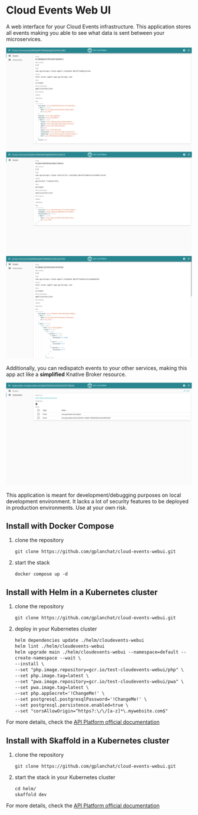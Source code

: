 Cloud Events Web UI
===

A web interface for your Cloud Events infrastructure.
This application stores all events making you able to see what data is sent between your microservices.

![Events view page #1](assets/events-view-screencapture-1.png)
![Events view page #2](assets/events-view-screencapture-2.png)
![Events view page #3](assets/events-view-screencapture-3.png)

Additionally, you can redispatch events to your other services, making this app act like a __simplified__ Knative Broker resource.

![Subscribers view page](assets/subscribers-view-screencapture.png)

This application is meant for development/debugging purposes on local development environment.
It lacks a lot of security features to be deployed in production environments.
Use at your own risk. 

## Install with Docker Compose

1. clone the repository
    ```shell
    git clone https://github.com/gplanchat/cloud-events-webui.git
    ```
2. start the stack
    ```shell
    docker compose up -d
    ```

## Install with Helm in a Kubernetes cluster

1. clone the repository
    ```shell
    git clone https://github.com/gplanchat/cloud-events-webui.git
    ```
2. deploy in your Kubernetes cluster
    ```shell
    helm dependencies update ./helm/cloudevents-webui
    helm lint ./helm/cloudevents-webui
    helm upgrade main ./helm/cloudevents-webui --namespace=default --create-namespace --wait \
    --install \
    --set "php.image.repository=gcr.io/test-cloudevents-webui/php" \
    --set php.image.tag=latest \
    --set "pwa.image.repository=gcr.io/test-cloudevents-webui/pwa" \
    --set pwa.image.tag=latest \
    --set php.appSecret='!ChangeMe!' \
    --set postgresql.postgresqlPassword='!ChangeMe!' \
    --set postgresql.persistence.enabled=true \
    --set "corsAllowOrigin=^https?:\/\/[a-z]*\.mywebsite.com$"
    ```

For more details, check the [API Platform official documentation](https://api-platform.com/docs/deployment/kubernetes/)

## Install with Skaffold in a Kubernetes cluster

1. clone the repository
    ```shell
    git clone https://github.com/gplanchat/cloud-events-webui.git
    ```
2. start the stack in your Kubernetes cluster
    ```shell
    cd helm/
    skaffold dev
    ```

For more details, check the [API Platform official documentation](https://api-platform.com/docs/deployment/minikube/)
